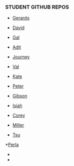 ### STUDENT GITHUB REPOS

* [Gerardo](https://github.com/gerradt1/Project)

* [David](https://github.com/Draddi/David-R)

* [Gal](https://github.com/Galbb811/Mtech-spring-2025)

* [Adit](https://github.com/Adit452/Mtec1201_Spring2025_AditV)

* [Journey](https://github.com/journx/MTEC1201-SPRING)

* [Val](https://github.com/SirWhereIsMyFood/stain-free-code-1201)

* [Kate](https://github.com/kcrennan/mtec-1201)
  
* [Peter](https://github.com/PeterV-git/MTech1201-Spring-2025)

* [Gibson](https://github.com/GKwong24/MTEC1201_Gibson)

* [Isiah](https://github.com/zayflaiiiir/Isiah_Repo/tree/main)

* [Corey](https://github.com/Dale06-max/mtec1201_sp25)

* [Miller](https://github.com/Miller123456789/Miller-Repository)

* [Tsu](https://github.com/tsu000/MTEC1201_Tsu)

*[Perla](https://github.com/perla-beep/MTEC1201-D302)

*

*



